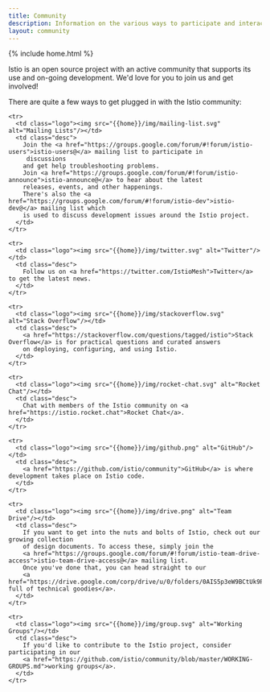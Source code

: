 ```yaml
---
title: Community
description: Information on the various ways to participate and interact with the Istio community.
layout: community
---
```

{% include home.html %}

Istio is an open source project with an active community that supports its use and on-going development. We'd love for you
to join us and get involved!

There are quite a few ways to get plugged in with the Istio community:

<table>
  <tbody>

    <tr>
      <td class="logo"><img src="{{home}}/img/mailing-list.svg" alt="Mailing Lists"/></td>
      <td class="desc">
        Join the <a href="https://groups.google.com/forum/#!forum/istio-users">istio-users@</a> mailing list to participate in
         discussions
        and get help troubleshooting problems.
        Join <a href="https://groups.google.com/forum/#!forum/istio-announce">istio-announce@</a> to hear about the latest
        releases, events, and other happenings.
        There's also the <a href="https://groups.google.com/forum/#!forum/istio-dev">istio-dev@</a> mailing list which
        is used to discuss development issues around the Istio project.
      </td>
    </tr>

    <tr>
      <td class="logo"><img src="{{home}}/img/twitter.svg" alt="Twitter"/></td>
      <td class="desc">
        Follow us on <a href="https://twitter.com/IstioMesh">Twitter</a> to get the latest news.
      </td>
    </tr>

    <tr>
      <td class="logo"><img src="{{home}}/img/stackoverflow.svg" alt="Stack Overflow"/></td>
      <td class="desc">
        <a href="https://stackoverflow.com/questions/tagged/istio">Stack Overflow</a> is for practical questions and curated answers
        on deploying, configuring, and using Istio.
      </td>
    </tr>

    <tr>
      <td class="logo"><img src="{{home}}/img/rocket-chat.svg" alt="Rocket Chat"/></td>
      <td class="desc">
        Chat with members of the Istio community on <a href="https://istio.rocket.chat">Rocket Chat</a>.
      </td>
    </tr>

    <tr>
      <td class="logo"><img src="{{home}}/img/github.png" alt="GitHub"/></td>
      <td class="desc">
        <a href="https://github.com/istio/community">GitHub</a> is where development takes place on Istio code.
      </td>
    </tr>

    <tr>
      <td class="logo"><img src="{{home}}/img/drive.png" alt="Team Drive"/></td>
      <td class="desc">
        If you want to get into the nuts and bolts of Istio, check out our growing collection
        of design documents. To access these, simply join the
        <a href="https://groups.google.com/forum/#!forum/istio-team-drive-access">istio-team-drive-access@</a> mailing list.
        Once you've done that, you can head straight to our
        <a href="https://drive.google.com/corp/drive/u/0/folders/0AIS5p3eW9BCtUk9PVA">folder full of technical goodies</a>.
      </td>
    </tr>

    <tr>
      <td class="logo"><img src="{{home}}/img/group.svg" alt="Working Groups"/></td>
      <td class="desc">
        If you'd like to contribute to the Istio project, consider participating in our
        <a href="https://github.com/istio/community/blob/master/WORKING-GROUPS.md">working groups</a>.
      </td>
    </tr>
  </tbody>
</table>

